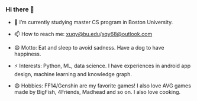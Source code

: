 ### Hi there 👋

- 🔭 I’m currently studying master CS program in Boston University.  

- 📫 How to reach me: xuqy@bu.edu/xqy68@outlook.com  

- 😄 Motto: Eat and sleep to avoid sadness. Have a dog to have happiness.

- ⚡ Interests: Python, ML, data science. I have experiences in android app design, machine learning and knowledge graph.

- 😄 Hobbies: FF14/Genshin are my favorite games! I also love AVG games made by BigFish, 4Friends, Madhead and so on. I also love cooking.
